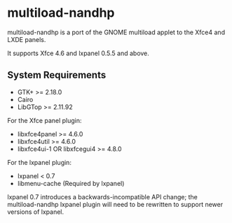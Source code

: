 multiload-nandhp
================

multiload-nandhp is a port of the GNOME multiload applet to the Xfce4 and LXDE
panels.

It supports Xfce 4.6 and lxpanel 0.5.5 and above.

System Requirements
-------------------

- GTK+                          >= 2.18.0
- Cairo
- LibGTop                       >= 2.11.92

For the Xfce panel plugin:

- libxfce4panel                 >= 4.6.0
- libxfce4util                  >= 4.6.0
- libxfce4ui-1 OR libxfcegui4   >= 4.8.0

For the lxpanel plugin:

- lxpanel                       <  0.7
- libmenu-cache     (Required by lxpanel)

lxpanel 0.7 introduces a backwards-incompatible API change; the
multiload-nandhp lxpanel plugin will need to be rewritten to support
newer versions of lxpanel.
